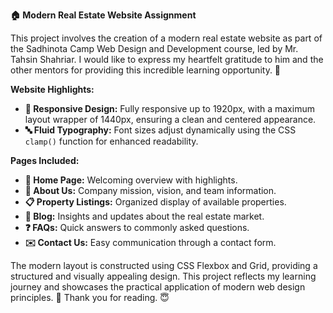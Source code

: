 **🏠 Modern Real Estate Website Assignment**

This project involves the creation of a modern real estate website as part of the Sadhinota Camp Web Design 
and Development course, led by Mr. Tahsin Shahriar. I would like to express my heartfelt gratitude to him 
and the other mentors for providing this incredible learning opportunity. 🙏

**Website Highlights:**

- **🎨 Responsive Design:** Fully responsive up to 1920px, with a maximum layout wrapper of 1440px, ensuring a clean and centered appearance.
- **🔤 Fluid Typography:** Font sizes adjust dynamically using the CSS `clamp()` function for enhanced readability.

**Pages Included:**

- **🏡 Home Page:** Welcoming overview with highlights.
- **📖 About Us:** Company mission, vision, and team information.
- **📋 Property Listings:** Organized display of available properties.
- **📝 Blog:** Insights and updates about the real estate market.
- **❓ FAQs:** Quick answers to commonly asked questions.
- **✉️ Contact Us:** Easy communication through a contact form.

The modern layout is constructed using CSS Flexbox and Grid, providing a structured and visually appealing design. 
This project reflects my learning journey and showcases the practical application of modern web design principles. 🌟
Thank you for reading. 😇